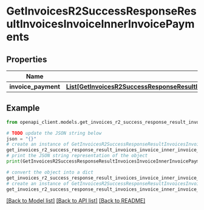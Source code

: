 # GetInvoicesR2SuccessResponseResultInvoicesInvoiceInnerInvoicePayments


## Properties

Name | Type | Description | Notes
------------ | ------------- | ------------- | -------------
**invoice_payment** | [**List[GetInvoicesR2SuccessResponseResultInvoicesInvoiceInnerInvoicePaymentsInvoicePaymentInner]**](GetInvoicesR2SuccessResponseResultInvoicesInvoiceInnerInvoicePaymentsInvoicePaymentInner.md) |  | 

## Example

```python
from openapi_client.models.get_invoices_r2_success_response_result_invoices_invoice_inner_invoice_payments import GetInvoicesR2SuccessResponseResultInvoicesInvoiceInnerInvoicePayments

# TODO update the JSON string below
json = "{}"
# create an instance of GetInvoicesR2SuccessResponseResultInvoicesInvoiceInnerInvoicePayments from a JSON string
get_invoices_r2_success_response_result_invoices_invoice_inner_invoice_payments_instance = GetInvoicesR2SuccessResponseResultInvoicesInvoiceInnerInvoicePayments.from_json(json)
# print the JSON string representation of the object
print(GetInvoicesR2SuccessResponseResultInvoicesInvoiceInnerInvoicePayments.to_json())

# convert the object into a dict
get_invoices_r2_success_response_result_invoices_invoice_inner_invoice_payments_dict = get_invoices_r2_success_response_result_invoices_invoice_inner_invoice_payments_instance.to_dict()
# create an instance of GetInvoicesR2SuccessResponseResultInvoicesInvoiceInnerInvoicePayments from a dict
get_invoices_r2_success_response_result_invoices_invoice_inner_invoice_payments_from_dict = GetInvoicesR2SuccessResponseResultInvoicesInvoiceInnerInvoicePayments.from_dict(get_invoices_r2_success_response_result_invoices_invoice_inner_invoice_payments_dict)
```
[[Back to Model list]](../README.md#documentation-for-models) [[Back to API list]](../README.md#documentation-for-api-endpoints) [[Back to README]](../README.md)


